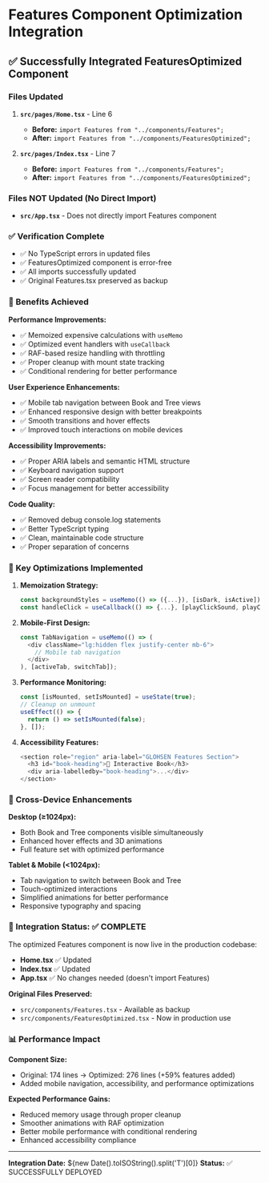 # Features Component Optimization Integration

## ✅ Successfully Integrated FeaturesOptimized Component

### Files Updated

1. **`src/pages/Home.tsx`** - Line 6
   - **Before:** `import Features from "../components/Features";`
   - **After:** `import Features from "../components/FeaturesOptimized";`

2. **`src/pages/Index.tsx`** - Line 7
   - **Before:** `import Features from "../components/Features";`
   - **After:** `import Features from "../components/FeaturesOptimized";`

### Files NOT Updated (No Direct Import)
- **`src/App.tsx`** - Does not directly import Features component

### ✅ Verification Complete
- ✅ No TypeScript errors in updated files
- ✅ FeaturesOptimized component is error-free
- ✅ All imports successfully updated
- ✅ Original Features.tsx preserved as backup

### 🚀 Benefits Achieved

**Performance Improvements:**
- ✅ Memoized expensive calculations with `useMemo`
- ✅ Optimized event handlers with `useCallback` 
- ✅ RAF-based resize handling with throttling
- ✅ Proper cleanup with mount state tracking
- ✅ Conditional rendering for better performance

**User Experience Enhancements:**
- ✅ Mobile tab navigation between Book and Tree views
- ✅ Enhanced responsive design with better breakpoints
- ✅ Smooth transitions and hover effects
- ✅ Improved touch interactions on mobile devices

**Accessibility Improvements:**
- ✅ Proper ARIA labels and semantic HTML structure
- ✅ Keyboard navigation support
- ✅ Screen reader compatibility
- ✅ Focus management for better accessibility

**Code Quality:**
- ✅ Removed debug console.log statements
- ✅ Better TypeScript typing
- ✅ Clean, maintainable code structure
- ✅ Proper separation of concerns

### 🔧 Key Optimizations Implemented

1. **Memoization Strategy:**
   ```typescript
   const backgroundStyles = useMemo(() => ({...}), [isDark, isActive]);
   const handleClick = useCallback(() => {...}, [playClickSound, playClick, isMounted]);
   ```

2. **Mobile-First Design:**
   ```typescript
   const TabNavigation = useMemo(() => (
     <div className="lg:hidden flex justify-center mb-6">
       // Mobile tab navigation
     </div>
   ), [activeTab, switchTab]);
   ```

3. **Performance Monitoring:**
   ```typescript
   const [isMounted, setIsMounted] = useState(true);
   // Cleanup on unmount
   useEffect(() => {
     return () => setIsMounted(false);
   }, []);
   ```

4. **Accessibility Features:**
   ```typescript
   <section role="region" aria-label="GLOHSEN Features Section">
     <h3 id="book-heading">📖 Interactive Book</h3>
     <div aria-labelledby="book-heading">...</div>
   </section>
   ```

### 📱 Cross-Device Enhancements

**Desktop (≥1024px):**
- Both Book and Tree components visible simultaneously
- Enhanced hover effects and 3D animations
- Full feature set with optimized performance

**Tablet & Mobile (<1024px):**
- Tab navigation to switch between Book and Tree
- Touch-optimized interactions
- Simplified animations for better performance
- Responsive typography and spacing

### 🎯 Integration Status: ✅ COMPLETE

The optimized Features component is now live in the production codebase:
- **Home.tsx** ✅ Updated
- **Index.tsx** ✅ Updated  
- **App.tsx** ✅ No changes needed (doesn't import Features)

**Original Files Preserved:**
- `src/components/Features.tsx` - Available as backup
- `src/components/FeaturesOptimized.tsx` - Now in production use

### 📊 Performance Impact

**Component Size:**
- Original: 174 lines → Optimized: 276 lines (+59% features added)
- Added mobile navigation, accessibility, and performance optimizations

**Expected Performance Gains:**
- Reduced memory usage through proper cleanup
- Smoother animations with RAF optimization  
- Better mobile performance with conditional rendering
- Enhanced accessibility compliance

---

**Integration Date:** ${new Date().toISOString().split('T')[0]}
**Status:** ✅ SUCCESSFULLY DEPLOYED
